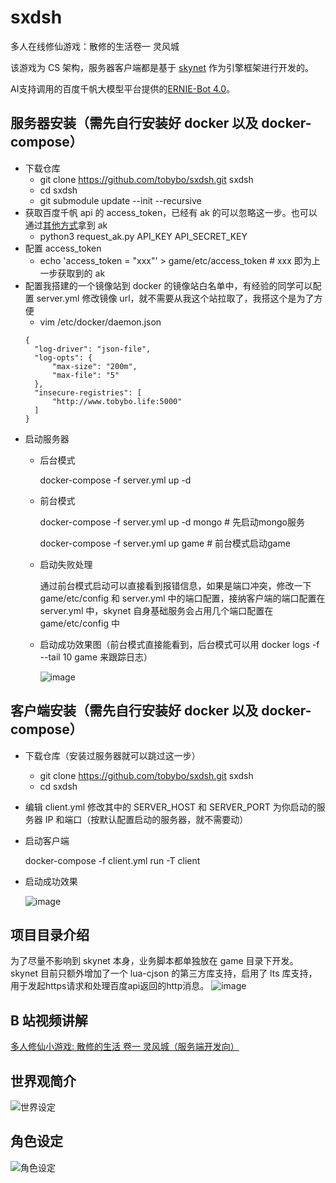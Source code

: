 # sxdsh
多人在线修仙游戏：散修的生活卷一 灵风城

该游戏为 CS 架构，服务器客户端都是基于 [skynet](https://github.com/cloudwu/skynet) 作为引擎框架进行开发的。

AI支持调用的百度千帆大模型平台提供的[ERNIE-Bot 4.0](https://cloud.baidu.com/doc/WENXINWORKSHOP/s/clntwmv7t)。
## 服务器安装（需先自行安装好 docker 以及 docker-compose）
- 下载仓库
  - git clone https://github.com/tobybo/sxdsh.git sxdsh   
  - cd sxdsh
  - git submodule update --init --recursive
- 获取百度千帆 api 的 access_token，已经有 ak 的可以忽略这一步。也可以通过[其他方式](https://cloud.baidu.com/doc/WENXINWORKSHOP/s/Ilkkrb0i5)拿到 ak
  - python3 request_ak.py API_KEY API_SECRET_KEY
- 配置 access_token
  - echo 'access_token = "xxx"' > game/etc/access_token   # xxx 即为上一步获取到的 ak
- 配置我搭建的一个镜像站到 docker 的镜像站白名单中，有经验的同学可以配置 server.yml 修改镜像 url，就不需要从我这个站拉取了，我搭这个是为了方便
  - vim /etc/docker/daemon.json
  ```
  {
    "log-driver": "json-file",
    "log-opts": {
        "max-size": "200m",
        "max-file": "5"
    },
    "insecure-registries": [
        "http://www.tobybo.life:5000"
    ]
  }
- 启动服务器
  - 后台模式  

    docker-compose -f server.yml up -d
    
  - 前台模式

    docker-compose -f server.yml up -d mongo   # 先启动mongo服务

    docker-compose -f server.yml up game       # 前台模式启动game
    
  - 启动失败处理

    通过前台模式启动可以直接看到报错信息，如果是端口冲突，修改一下 game/etc/config 和 server.yml 中的端口配置，接纳客户端的端口配置在 server.yml 中，skynet 自身基础服务会占用几个端口配置在 game/etc/config 中

  - 启动成功效果图（前台模式直接能看到，后台模式可以用 docker logs -f --tail 10 game 来跟踪日志）

    ![image](https://github.com/tobybo/sxdsh/assets/28852169/e39e2fe0-3a30-41c5-a83e-f0cd496613f1)


## 客户端安装（需先自行安装好 docker 以及 docker-compose）

- 下载仓库（安装过服务器就可以跳过这一步）
  - git clone https://github.com/tobybo/sxdsh.git sxdsh   
  - cd sxdsh
- 编辑 client.yml 修改其中的 SERVER_HOST 和 SERVER_PORT 为你启动的服务器 IP 和端口（按默认配置启动的服务器，就不需要动）
- 启动客户端

    docker-compose -f client.yml run -T client

- 启动成功效果

    ![image](https://github.com/tobybo/sxdsh/assets/28852169/469594cb-b8d3-4a40-a9f8-c275b1b0b8bf)

## 项目目录介绍
为了尽量不影响到 skynet 本身，业务脚本都单独放在 game 目录下开发。skynet 目前只额外增加了一个 lua-cjson 的第三方库支持，启用了 lts 库支持，用于发起https请求和处理百度api返回的http消息。
![image](https://github.com/tobybo/sxdsh/assets/28852169/e7423ae1-7f4a-4f4f-9b74-c7cdb4a382ab)

## B 站视频讲解

[多人修仙小游戏: 散修的生活 卷一 灵风城（服务端开发向）](https://www.bilibili.com/video/BV1wv411F7hA/?share_source=copy_web&vd_source=47f011734f1f5eab6b1bc1385874b974)

## 世界观简介
![世界设定](https://github.com/tobybo/sxdsh/assets/28852169/90ace002-6149-4a15-83be-2d4a7db4a0ca)
## 角色设定
![角色设定](https://github.com/tobybo/sxdsh/assets/28852169/5cad216c-e4fc-4dce-8d95-8b2a5bd41193)

